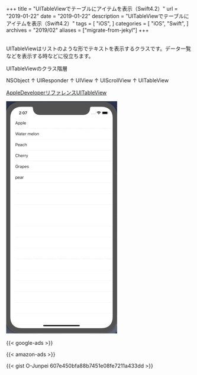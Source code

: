 +++
title = "UITableViewでテーブルにアイテムを表示（Swift4.2）"
url = "2019-01-22"
date = "2019-01-22"
description = "UITableViewでテーブルにアイテムを表示（Swift4.2）"
tags = [
    "iOS",
]
categories = [
    "iOS",
    "Swift",
]
archives = "2019/02"
aliases = ["migrate-from-jekyl"]
+++

<br>
UITableViewはリストのような形でテキストを表示するクラスです。データ一覧などを表示する時などに役立ちます。

UITableViewのクラス階層

NSObject
↑
UIResponder
↑
UIView
↑
UIScrollView
↑
UITableView

[AppleDeveloperリファレンスUITableView](https://developer.apple.com/documentation/uikit/uitableview)

![alt](1.gif)

<!-- Google Ads -->
{{< google-ads >}}

<!-- Amazon Ads -->
{{< amazon-ads >}}

{{< gist O-Junpei 607e450bfa88b7451e08fe7211a433dd >}}
